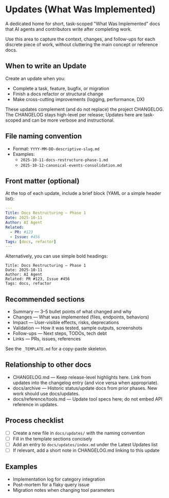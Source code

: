 # Updates (What Was Implemented)

A dedicated home for short, task-scoped "What Was Implemented" docs that AI agents and contributors write after completing work.

Use this area to capture the context, changes, and follow-ups for each discrete piece of work, without cluttering the main concept or reference docs.

## When to write an Update

Create an update when you:
- Complete a task, feature, bugfix, or migration
- Finish a docs refactor or structural change
- Make cross-cutting improvements (logging, performance, DX)

These updates complement (and do not replace) the project CHANGELOG. The CHANGELOG stays high-level per release; Updates here are task-scoped and can be more verbose and instructional.

## File naming convention

- Format: `YYYY-MM-DD-descriptive-slug.md`
- Examples:
  - `2025-10-11-docs-restructure-phase-1.md`
  - `2025-10-12-canonical-events-consolidation.md`

## Front matter (optional)

At the top of each update, include a brief block (YAML or a simple header list):

```yaml
---
Title: Docs Restructuring — Phase 1
Date: 2025-10-11
Author: AI Agent
Related:
  - PR: #123
  - Issue: #456
Tags: [docs, refactor]
---
```

Alternatively, you can use simple bold headings:

```
Title: Docs Restructuring — Phase 1
Date: 2025-10-11
Author: AI Agent
Related: PR #123, Issue #456
Tags: docs, refactor
```

## Recommended sections

- Summary — 3–5 bullet points of what changed and why
- Changes — What was implemented (files, endpoints, behaviors)
- Impact — User-visible effects, risks, deprecations
- Validation — How it was tested, sample outputs, screenshots
- Follow-ups — Next steps, TODOs, tech debt
- Links — PRs, issues, references

See the `_TEMPLATE.md` for a copy-paste skeleton.

## Relationship to other docs

- CHANGELOG.md — Keep release-level highlights here. Link from updates into the changelog entry (and vice versa when appropriate).
- docs/archive — Historic status/update docs from prior phases. New work should use docs/updates.
- docs/reference/tools.md — Update tool specs here; do not embed API reference in updates.

## Process checklist

- [ ] Create a new file in `docs/updates/` with the naming convention
- [ ] Fill in the template sections concisely
- [ ] Add an entry to `docs/updates/index.md` under the Latest Updates list
- [ ] If relevant, add a short note in CHANGELOG.md linking to this update

## Examples

- Implementation log for category integration
- Post-mortem for a flaky query issue
- Migration notes when changing tool parameters
